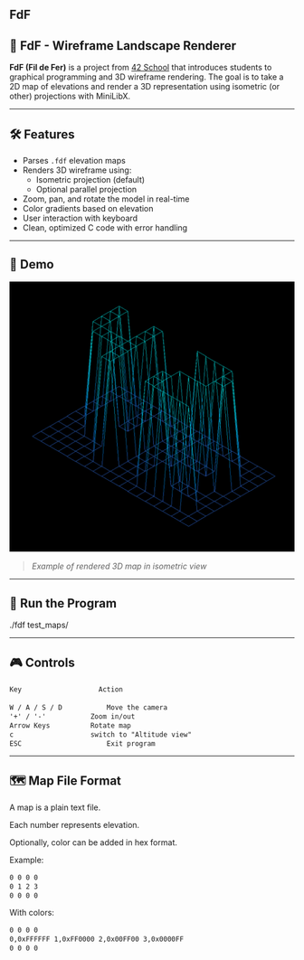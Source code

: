 ## FdF

## 🌄 FdF - Wireframe Landscape Renderer

**FdF (Fil de Fer)** is a project from [42 School](https://42.fr/) that introduces students to graphical programming and 3D wireframe rendering. The goal is to take a 2D map of elevations and render a 3D representation using isometric (or other) projections with MiniLibX.

---

## 🛠️ Features

- Parses `.fdf` elevation maps
- Renders 3D wireframe using:
  - Isometric projection (default)
  - Optional parallel projection
- Zoom, pan, and rotate the model in real-time
- Color gradients based on elevation
- User interaction with keyboard
- Clean, optimized C code with error handling

---

## 📸 Demo

![FdF Screenshot](./asset/fdf-demo.png)

> *Example of rendered 3D map in isometric view*

---

## 🚀 Run the Program

./fdf test_maps/<map>

---

## 🎮 Controls
```
Key	                  Action

W / A / S / D	        Move the camera
'+' / '-'	        Zoom in/out
Arrow Keys	        Rotate map
c	                switch to "Altitude view"          
ESC                   	Exit program
```
---

## 🗺️ Map File Format

A map is a plain text file.

Each number represents elevation.

Optionally, color can be added in hex format.

Example:
```
0 0 0 0
0 1 2 3
0 0 0 0 
```
With colors:
```
0 0 0 0
0,0xFFFFFF 1,0xFF0000 2,0x00FF00 3,0x0000FF
0 0 0 0
```
